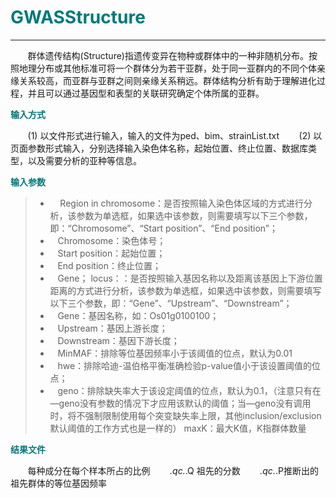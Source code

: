 # <font color="#007979">GWASStructure</font>


---

&#160; &#160; &#160; &#160;群体遗传结构(Structure)指遗传变异在物种或群体中的一种非随机分布。按照地理分布或其他标准可将一个群体分为若干亚群，处于同一亚群内的不同个体亲缘关系较高，而亚群与亚群之间则亲缘关系稍远。群体结构分析有助于理解进化过程，并且可以通过基因型和表型的关联研究确定个体所属的亚群。

**<font color="#007979">输入方式</font>**

&#160; &#160; &#160; &#160;(1) 以文件形式进行输入，输入的文件为ped、bim、strainList.txt
&#160; &#160; &#160; &#160;(2) 以页面参数形式输入，分别选择输入染色体名称，起始位置、终止位置、数据库类型，以及需要分析的亚种等信息。 

**<font color="#007979">输入参数</font>**

> * &#160; &#160; Region in chromosome：是否按照输入染色体区域的方式进行分析，该参数为单选框，如果选中该参数，则需要填写以下三个参数，即：“Chromosome”、“Start position”、“End position”；
> * &#160; &#160;Chromosome：染色体号；
> * &#160; &#160;Start position：起始位置；
> * &#160; &#160;End position：终止位置；
> * &#160; &#160;Gene； locus：：是否按照输入基因名称以及距离该基因上下游位置距离的方式进行分析，该参数为单选框，如果选中该参数，则需要填写以下三个参数，即：“Gene”、“Upstream”、“Downstream”；
> * &#160; &#160;Gene：基因名称，如：Os01g0100100；
> * &#160; &#160;Upstream：基因上游长度；
> * &#160; &#160;Downstream：基因下游长度；
> * &#160; &#160;MinMAF：排除等位基因频率小于该阈值的位点，默认为0.01
> * &#160; &#160;hwe：排除哈迪-温伯格平衡准确检验p-value值小于该设置阈值的位点；
> * &#160; &#160;geno：排除缺失率大于该设定阈值的位点，默认为0.1，（注意只有在—geno没有参数的情况下才应用该默认的阈值；当—geno没有调用时，将不强制限制使用每个突变缺失率上限，其他inclusion/exclusion默认阈值的工作方式也是一样的）
maxK：最大K值，K指群体数量

**<font color="#007979">结果文件</font>**

&#160; &#160; &#160; &#160;每种成分在每个样本所占的比例
&#160; &#160; &#160; &#160;*.qc.*.Q   祖先的分数
&#160; &#160; &#160; &#160;*.qc.*.P推断出的祖先群体的等位基因频率